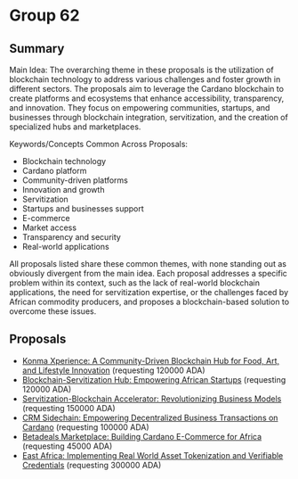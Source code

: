 
# Group 62

## Summary

Main Idea:
The overarching theme in these proposals is the utilization of blockchain technology to address various challenges and foster growth in different sectors. The proposals aim to leverage the Cardano blockchain to create platforms and ecosystems that enhance accessibility, transparency, and innovation. They focus on empowering communities, startups, and businesses through blockchain integration, servitization, and the creation of specialized hubs and marketplaces.

Keywords/Concepts Common Across Proposals:
- Blockchain technology
- Cardano platform
- Community-driven platforms
- Innovation and growth
- Servitization
- Startups and businesses support
- E-commerce
- Market access
- Transparency and security
- Real-world applications

All proposals listed share these common themes, with none standing out as obviously divergent from the main idea. Each proposal addresses a specific problem within its context, such as the lack of real-world blockchain applications, the need for servitization expertise, or the challenges faced by African commodity producers, and proposes a blockchain-based solution to overcome these issues.

## Proposals
* [Konma Xperience: A Community-Driven Blockchain Hub for Food, Art, and Lifestyle Innovation](https://cardano.ideascale.com/c/idea/112635) (requesting 120000 ADA)
* [Blockchain-Servitization Hub: Empowering African Startups](https://cardano.ideascale.com/c/idea/111707) (requesting 120000 ADA)
* [Servitization-Blockchain Accelerator: Revolutionizing Business Models](https://cardano.ideascale.com/c/idea/111664) (requesting 150000 ADA)
* [CRM Sidechain: Empowering Decentralized Business Transactions on Cardano](https://cardano.ideascale.com/c/idea/111732) (requesting 100000 ADA)
* [Betadeals Marketplace: Building Cardano E-Commerce for Africa](https://cardano.ideascale.com/c/idea/110826) (requesting 45000 ADA)
* [East Africa: Implementing Real World Asset Tokenization and Verifiable Credentials](https://cardano.ideascale.com/c/idea/113979) (requesting 300000 ADA)
